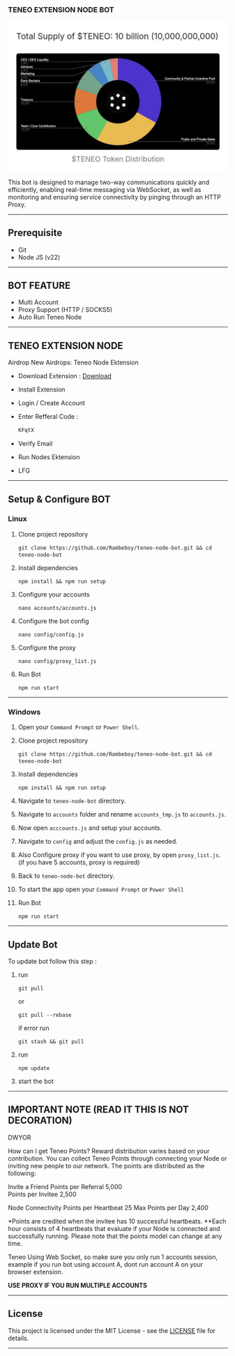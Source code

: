 ### TENEO EXTENSION NODE BOT

![TRWA](assets/img1.jpg)

This bot is designed to manage two-way communications quickly and efficiently, enabling real-time messaging via WebSocket, as well as monitoring and ensuring service connectivity by pinging through an HTTP Proxy.

---

## Prerequisite

- Git
- Node JS (v22)

---

## BOT FEATURE

- Multi Account 
- Proxy Support (HTTP / SOCKS5)
- Auto Run Teneo Node


---

## TENEO EXTENSION NODE

Airdrop
New Airdrops: Teneo Node Ektension 

- Download Extension : [Download](https://chromewebstore.google.com/detail/teneo-community-node/emcclcoaglgcpoognfiggmhnhgabppkm)

- Install Extension

- Login / Create Account

- Enter Refferal Code :
  ```bash
  KFqtX
  ```
- Verify Email

- Run Nodes Ektension 

- LFG


---

## Setup & Configure BOT

### Linux

1. Clone project repository
   ```
   git clone https://github.com/Rambeboy/teneo-node-bot.git && cd teneo-node-bot
   ```
2. Install dependencies
   ```
   npm install && npm run setup
   ```
3. Configure your accounts
   ```
   nano accounts/accounts.js
   ```
4. Configure the bot config
   ```
   nano config/config.js
   ```
5. Configure the proxy
   ```
   nano config/proxy_list.js
   ```
6. Run Bot
   ```
   npm run start
   ```
   
---

### Windows

1. Open your `Command Prompt` or `Power Shell`.

2. Clone project repository
   ```
   git clone https://github.com/Rambeboy/teneo-node-bot.git && cd teneo-node-bot
   ```
3. Install dependencies
   ```
   npm install && npm run setup
   ```
5. Navigate to `teneo-node-bot` directory. 
6. Navigate to `accounts` folder and rename `accounts_tmp.js` to `accounts.js`.
7. Now open `acccounts.js` and setup your accounts.
8. Navigate to `config` and adjust the `config.js` as needed.
9. Also Configure proxy if you want to use proxy, by open `proxy_list.js`. (if you have 5 accounts, proxy is required)
10. Back to `teneo-node-bot` directory.
11. To start the app open your `Command Prompt` or `Power Shell`
12. Run Bot
    ```
    npm run start
    ```

---

## Update Bot

To update bot follow this step :
1. run
   ```
   git pull
   ```
   or
   ```
   git pull --rebase
   ```
   if error run
   ```
   git stash && git pull
   ```
2. run
   ```
   npm update
   ```
2. start the bot


---

## IMPORTANT NOTE (READ IT THIS IS NOT DECORATION)

DWYOR

How can I get Teneo Points?
Reward distribution varies based on your contribution. You can collect Teneo Points through connecting your Node or inviting new people to our network. The points are distributed as the following:

Invite a Friend
Points per Referral	
5,000	
Points per Invitee
2,500

Node Connectivity
Points per Heartbeat
25
Max Points per Day
2,400

*Points are credited when the invitee has 10 successful heartbeats.
**Each hour consists of 4 heartbeats that evaluate if your Node is connected and successfully running. Please note that the points model can change at any time.

Teneo Using Web Socket, so make sure you only run 1 accounts session, example if you run bot using account A, dont run account A on your browser extension.

**USE PROXY IF YOU RUN MULTIPLE ACCOUNTS**

---

## License

This project is licensed under the MIT License - see the [LICENSE](LICENSE) file for details.

---
